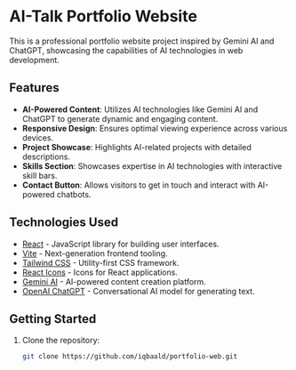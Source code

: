 # AI-Talk Portfolio Website

This is a professional portfolio website project inspired by Gemini AI and ChatGPT, showcasing the capabilities of AI technologies in web development.

## Features

- **AI-Powered Content**: Utilizes AI technologies like Gemini AI and ChatGPT to generate dynamic and engaging content.
- **Responsive Design**: Ensures optimal viewing experience across various devices.
- **Project Showcase**: Highlights AI-related projects with detailed descriptions.
- **Skills Section**: Showcases expertise in AI technologies with interactive skill bars.
- **Contact Button**: Allows visitors to get in touch and interact with AI-powered chatbots.

## Technologies Used

- [React](https://reactjs.org/) - JavaScript library for building user interfaces.
- [Vite](https://vitejs.dev/) - Next-generation frontend tooling.
- [Tailwind CSS](https://tailwindcss.com/) - Utility-first CSS framework.
- [React Icons](https://react-icons.github.io/react-icons/) - Icons for React applications.
- [Gemini AI](https://www.geminiai.co/) - AI-powered content creation platform.
- [OpenAI ChatGPT](https://openai.com/chatgpt) - Conversational AI model for generating text.

## Getting Started

1. Clone the repository:

   ```bash
   git clone https://github.com/iqbaald/portfolio-web.git
   ```
